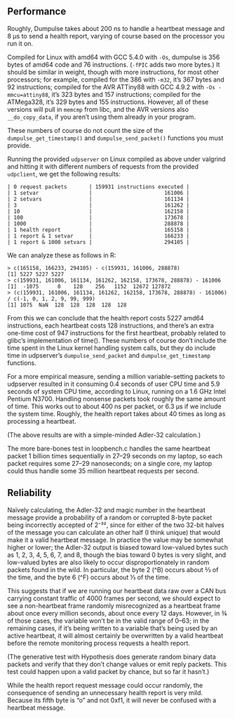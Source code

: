 Performance
-----------

Roughly, Dumpulse takes about 200 ns to handle a heartbeat message and
8 μs to send a health report, varying of course based on the processor
you run it on.

Compiled for Linux with amd64 with GCC 5.4.0 with `-Os`, dumpulse is
356 bytes of amd64 code and 76 instructions.  (`-fPIC` adds two more bytes.)
It should be similar in weight, though with more instructions, for
most other processors; for example, compiled for the 386 with `-m32`,
it’s 367 bytes and 92 instructions; compiled for the AVR ATTiny88 with
GCC 4.9.2 with `-Os -mmcu=attiny88`, it’s 323 bytes and 157
instructions; compiled for the ATMega328, it’s 329 bytes and 155
instructions.  However, all of these versions will pull in `memcmp`
from libc, and the AVR versions also `__do_copy_data`, if you aren’t
using them already in your program.

These numbers of course do not count the size of the
`dumpulse_get_timestamp()` and `dumpulse_send_packet()` functions you
must provide.

Running the provided `udpserver` on Linux compiled as above under
valgrind and hitting it with different numbers of requests from the
provided `udpclient`, we get the following results:

    | 0 request packets       | 159931 instructions executed |
    | 1 setvar                |                       161006 |
    | 2 setvars               |                       161134 |
    | 3                       |                       161262 |
    | 10                      |                       162158 |
    | 100                     |                       173678 |
    | 1000                    |                       288878 |
    | 1 health report         |                       165158 |
    | 1 report & 1 setvar     |                       166233 |
    | 1 report & 1000 setvars |                       294105 |

We can analyze these as follows in R:

    > c(165158, 166233, 294105) - c(159931, 161006, 288878)
    [1] 5227 5227 5227
    > c(159931, 161006, 161134, 161262, 162158, 173678, 288878) - 161006
    [1]  -1075      0    128    256   1152  12672 127872
    > (c(159931, 161006, 161134, 161262, 162158, 173678, 288878) - 161006) / c(-1, 0, 1, 2, 9, 99, 999)
    [1] 1075  NaN  128  128  128  128  128

From this we can conclude that the health report costs 5227 amd64
instructions, each heartbeat costs 128 instructions, and there’s an
extra one-time cost of 947 instructions for the first heartbeat,
probably related to glibc’s implementation of time().  These numbers
of course don’t include the time spent in the Linux kernel handling
system calls, but they do include time in udpserver’s
`dumpulse_send_packet` and `dumpulse_get_timestamp` functions.

For a more empirical measure, sending a million variable-setting
packets to udpserver resulted in it consuming 0.4 seconds of user CPU
time and 5.9 seconds of system CPU time, according to Linux, running
on a 1.6 GHz Intel Pentium N3700.  Handling nonsense packets took
roughly the same amount of time.  This works out to about 400 ns per
packet, or 6.3 μs if we include the system time.  Roughly, the health
report takes about 40 times as long as processing a heartbeat.

(The above results are with a simple-minded Adler-32 calculation.)

The more bare-bones test in loopbench.c handles the same heartbeat
packet 1 billion times sequentially in 27–29 seconds on my laptop, so
each packet requires some 27–29 nanoseconds; on a single core, my
laptop could thus handle some 35 million heartbeat requests per
second.

Reliability
-----------

Naïvely calculating, the Adler-32 and magic number in the heartbeat
message provide a probability of a random or corrupted 8-byte packet
being incorrectly accepted of 2⁻³², since for either of the two 32-bit
halves of the message you can calculate an other half (I think unique)
that would make it a valid heartbeat message.  In practice the value
may be somewhat higher or lower; the Adler-32 output is biased toward
low-valued bytes such as 1, 2, 3, 4, 5, 6, 7, and 8, though the bias
toward 0 bytes is very slight, and low-valued bytes are also likely to
occur disproportionately in random packets found in the wild.  In
particular, the byte 2 (^B) occurs about ⅔ of the time, and the byte 6
(^F) occurs about ⅓ of the time.

This suggests that if we are running our heartbeat data raw over a CAN
bus carrying constant traffic of 4000 frames per second, we should
expect to see a non-heartbeat frame randomly misrecognized as a
heartbeat frame about once every million seconds, about once every 12
days.  However, in ¾ of those cases, the variable won’t be in the
valid range of 0–63; in the remaining cases, if it’s being written to
a variable that’s being used by an active heartbeat, it will almost
certainly be overwritten by a valid heartbeat before the remote
monitoring process requests a health report.

(The generative test with Hypothesis does generate random binary data
packets and verify that they don’t change values or emit reply
packets.  This test could happen upon a valid packet by chance, but so
far it hasn’t.)

While the health report request message could occur randomly, the
consequence of sending an unnecessary health report is very mild.
Because its fifth byte is “o” and not 0xf1, it will never be confused
with a heartbeat message.
